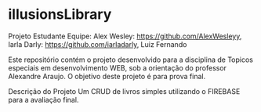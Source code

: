 # illusionsLibrary
Projeto Estudante
Equipe: 
Alex Wesley: https://github.com/AlexWesleyy,
Iarla Darly: https://github.com/iarladarly,
Luiz Fernando

Este repositório contém o projeto desenvolvido para a disciplina de Topicos especiais em desenvolvimento WEB, sob a orientação do professor Alexandre Araujo. 
O objetivo deste projeto é para prova final.

Descrição do Projeto
Um CRUD de livros simples utilizando o FIREBASE para a avaliação final.


